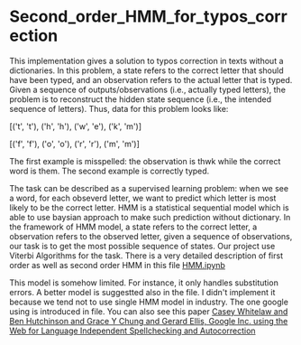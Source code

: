 # Second_order_HMM_for_typos_correction

This implementation gives a solution to typos correction in texts without a dictionaries. 
In this problem, a state refers to the correct letter that should have been typed, and an 
observation refers to the actual letter that is typed. Given a sequence of outputs/observations 
(i.e., actually typed letters), the problem is to reconstruct the hidden state sequence 
(i.e., the intended sequence of letters). Thus, data for this problem looks like: 

[('t', 't'), ('h', 'h'), ('w', 'e'), ('k', 'm')]


 [('f', 'f'), ('o', 'o'), ('r', 'r'), ('m', 'm')] 
 
 The first example is misspelled: the observation is thwk while the correct 
 word is them. The second example is correctly typed. 
 
The task can be described as a supervised learning problem: when we see a word, 
for each obseverd letter, we want to predict which letter is most likely to be the 
correct letter. HMM is a statistical sequential model which is able to use baysian 
approach to make such prediction without dictionary. In the framework of HMM model, 
a state refers to the correct letter, a observation refers to the observed letter, 
given a sequence of observations, our task is to get the most possible sequence of 
states. Our project use Viterbi Algorithms for the task. There is a very detailed description 
of first order as well as second order HMM in this file [HMM.ipynb](https://github.com/mogolola/Second_order_HMM_for_typos_correction/blob/master/HMM.ipynb)

 This model is somehow limited. For instance, it only handles substitution errors. A better model is 
 suggestted also in the file. I didn't implement it because we tend not to use single HMM model in industry. 
 The one google using is introduced in file. You can also see this paper [Casey Whitelaw and Ben Hutchinson and Grace Y Chung and Gerard Ellis, Google Inc. using the Web for Language Independent Spellchecking and Autocorrection](https://static.googleusercontent.com/media/research.google.com/zh-CN//pubs/archive/36180.pdf)




